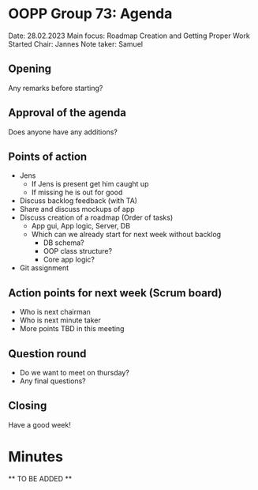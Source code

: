 # OOPP Group 73: Agenda

Date:           28.02.2023
Main focus:     Roadmap Creation and Getting Proper Work Started
Chair:          Jannes
Note taker:     Samuel

## Opening

Any remarks before starting?

## Approval of the agenda

Does anyone have any additions?

## Points of action

 - Jens
    - If Jens is present get him caught up
    - If missing he is out for good
 - Discuss backlog feedback (with TA)
 - Share and discuss mockups of app
 - Discuss creation of a roadmap (Order of tasks)
    - App gui, App logic, Server, DB
    - Which can we already start for next week without backlog
        - DB schema?
        - OOP class structure?
        - Core app logic?
 - Git assignment

## Action points for next week (Scrum board)

 - Who is next chairman
 - Who is next minute taker
 - More points TBD in this meeting

## Question round

 - Do we want to meet on thursday?
 - Any final questions?

## Closing

Have a good week!

# Minutes

** TO BE ADDED **
